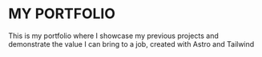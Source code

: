 # MY PORTFOLIO
This is my portfolio where I showcase my previous projects and demonstrate the value I can bring to a job, created with Astro and Tailwind
